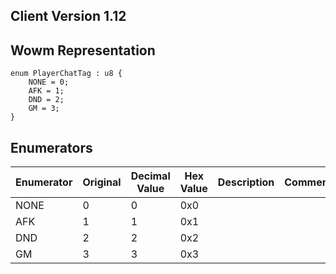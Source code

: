 ## Client Version 1.12

## Wowm Representation
```rust,ignore
enum PlayerChatTag : u8 {
    NONE = 0;    
    AFK = 1;    
    DND = 2;    
    GM = 3;    
}

```
## Enumerators
| Enumerator | Original | Decimal Value | Hex Value | Description | Comment |
| --------- | -------- | ------------- | --------- | ----------- | ------- |
| NONE | 0 | 0 | 0x0 |  |  |
| AFK | 1 | 1 | 0x1 |  |  |
| DND | 2 | 2 | 0x2 |  |  |
| GM | 3 | 3 | 0x3 |  |  |
